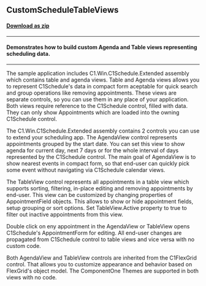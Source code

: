 ## CustomScheduleTableViews 
#### [Download as zip](https://minhaskamal.github.io/DownGit/#/home?url=https://github.com/GrapeCity/ComponentOne-WinForms-Samples/tree/master/NetFramework\Schedule\CS\CustomTableViews)
____
#### Demonstrates how to build custom Agenda and Table views representing scheduling data.
____
The sample application includes C1.Win.C1Schedule.Extended assembly which contains table and agenda views. Table and Agenda views allows you to represent C1Schedule's data in compact form aceptable for quick search and group operations like removing appointments. These views are separate controls, so you can use them in any place of your application. Both views require reference to the C1Schedule control, filled with data. They can only show Appointments which are loaded into the owning C1Schedule control. 

The C1.Win.C1Schedule.Extended assembly contains 2 controls you can use to extend your scheduling app. The AgendaView control represents appointments grouped by the start date. You can set this view to show agenda for current day, next 7 days or for the whole interval of days represented by the C1Schedule control. The main goal of AgendaView is to show nearest events in compact form, so that end-user can quickly pick some event without navigating via C1Schedule calendar views. 

The TableView control represents all appointments in a table view which supports sorting, filtering, in-place editing and removing appointments by end-user. This view can be customized by changing properties of AppointmentField objects. This allows to show or hide appointment fields, setup grouping or sort options. Set TableView.Active property to true to filter out inactive appointments from this view. 

Double click on eny appointment in the AgendaView or TableView opens C1Schedule's AppointmentForm for editing. All end-user changes are propagated from C1Schedule control to table views and vice versa with no custom code. 

Both AgendaView and TableView controls are inherited from the C1FlexGrid control. That allows you to customize appearance and behavior based on FlexGrid's object model. The ComponentOne Themes are supported in both views with no code. 











